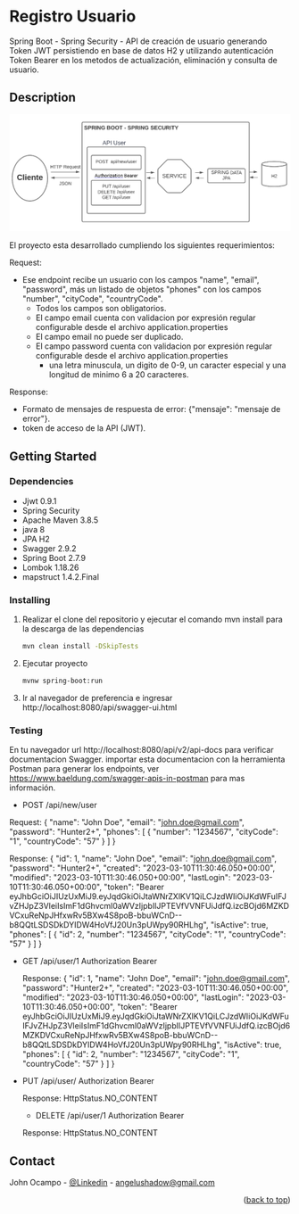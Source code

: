 

# Registro Usuario

Spring Boot - Spring Security - API de creación de usuario generando Token JWT persistiendo en base de datos H2 y utilizando autenticación Token Bearer en los metodos de actualización, eliminación y consulta de usuario. 

## Description

![Diagrama de la API](https://github.com/angelushadow/RegistroUsuario/blob/main/Diagrama.png)

El proyecto esta desarrollado cumpliendo los siguientes requerimientos:
	
Request:

*	Ese endpoint recibe un usuario con los campos "name", "email", "password", más un listado de objetos "phones" con los campos "number", "cityCode", "countryCode".
	*	Todos los campos son obligatorios.
	*	El campo email cuenta con validacion por expresión regular configurable desde el archivo application.properties
	*	El campo email no puede ser duplicado.
	*	El campo password cuenta con validacion por expresión regular configurable desde el archivo application.properties
		*	una letra minuscula, un digito de 0-9, un caracter especial y una longitud de minimo 6 a 20 caracteres.


Response:

*	Formato de mensajes de respuesta de error: {"mensaje": "mensaje de error"}.
*	token de acceso de la API (JWT).

## Getting Started

### Dependencies

*	Jjwt 0.9.1
*	Spring Security
*	Apache Maven 3.8.5
*	java 8
*	JPA H2	
*	Swagger 2.9.2
*	Spring Boot 2.7.9
*	Lombok 1.18.26
*	mapstruct 1.4.2.Final

### Installing


1.	Realizar el clone del repositorio y ejecutar el comando mvn install para la descarga de las dependencias
	```sh
	mvn clean install -DSkipTests
	```
			
	
2.	Ejecutar proyecto 	
	```sh
	mvnw spring-boot:run
	```	
				
3.	Ir al navegador de preferencia e ingresar http://localhost:8080/api/swagger-ui.html	


### Testing

En tu navegador url http://localhost:8080/api/v2/api-docs para verificar documentacion Swagger.
importar esta documentacion con la herramienta Postman para generar los endpoints, ver https://www.baeldung.com/swagger-apis-in-postman para mas información.



* POST /api/new/user 

Request:
	{
		"name": "John Doe",
		"email": "john.doe@gmail.com",
		"password": "Hunter2+",
		"phones": [
			{
				"number": "1234567",
				"cityCode": "1",
				"countryCode": "57"
			}
		]
	}
	
Response:
	{
		"id": 1,
		"name": "John Doe",
		"email": "john.doe@gmail.com",
		"password": "Hunter2+",
		"created": "2023-03-10T11:30:46.050+00:00",
		"modified": "2023-03-10T11:30:46.050+00:00",
		"lastLogin": "2023-03-10T11:30:46.050+00:00",
		"token": "Bearer eyJhbGciOiJIUzUxMiJ9.eyJqdGkiOiJtaWNrZXlKV1QiLCJzdWIiOiJKdWFuIFJvZHJpZ3VleiIsImF1dGhvcml0aWVzIjpbIlJPTEVfVVNFUiJdfQ.izcBOjd6MZKDVCxuReNpJHfxwRv5BXw4S8poB-bbuWCnD--b8QQtLSDSDkDYIDW4HoVfJ20Un3pUWpy90RHLhg",
		"isActive": true,
		"phones": [
			{
				"id": 2,
				"number": "1234567",
				"cityCode": "1",
				"countryCode": "57"
			}
		]
	}

* GET /api/user/1 Authorization Bearer

	Response:
	{
		"id": 1,
		"name": "John Doe",
		"email": "john.doe@gmail.com",
		"password": "Hunter2+",
		"created": "2023-03-10T11:30:46.050+00:00",
		"modified": "2023-03-10T11:30:46.050+00:00",
		"lastLogin": "2023-03-10T11:30:46.050+00:00",
		"token": "Bearer eyJhbGciOiJIUzUxMiJ9.eyJqdGkiOiJtaWNrZXlKV1QiLCJzdWIiOiJKdWFuIFJvZHJpZ3VleiIsImF1dGhvcml0aWVzIjpbIlJPTEVfVVNFUiJdfQ.izcBOjd6MZKDVCxuReNpJHfxwRv5BXw4S8poB-bbuWCnD--b8QQtLSDSDkDYIDW4HoVfJ20Un3pUWpy90RHLhg",
		"isActive": true,
		"phones": [
			{
				"id": 2,
				"number": "1234567",
				"cityCode": "1",
				"countryCode": "57"
			}
		]
	}
	
* PUT /api/user/ Authorization Bearer

	Response:
		HttpStatus.NO_CONTENT
		
	* DELETE /api/user/1 Authorization Bearer

	Response:
		HttpStatus.NO_CONTENT
		
		
		
		
	
		
		

			
			
			
## Contact

John Ocampo - [@Linkedin](https://www.linkedin.com/in/john-bayron-ocampo-fonnegra/) - angelushadow@gmail.com

<p align="right">(<a href="#readme-top">back to top</a>)</p>